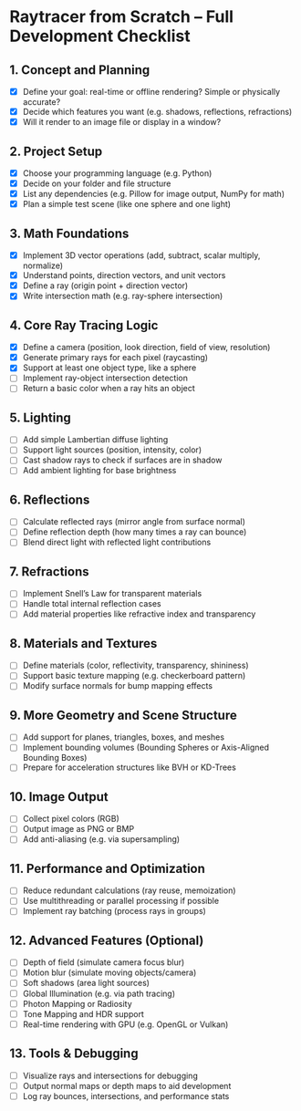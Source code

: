 # Raytracer from Scratch – Full Development Checklist

## 1. Concept and Planning
- [x] Define your goal: real-time or offline rendering? Simple or physically accurate?
- [x] Decide which features you want (e.g. shadows, reflections, refractions)
- [x] Will it render to an image file or display in a window?

## 2. Project Setup
- [x] Choose your programming language (e.g. Python)
- [x] Decide on your folder and file structure
- [x] List any dependencies (e.g. Pillow for image output, NumPy for math)
- [x] Plan a simple test scene (like one sphere and one light)

## 3. Math Foundations
- [x] Implement 3D vector operations (add, subtract, scalar multiply, normalize)
- [x] Understand points, direction vectors, and unit vectors
- [x] Define a ray (origin point + direction vector)
- [x] Write intersection math (e.g. ray-sphere intersection)

## 4. Core Ray Tracing Logic
- [x] Define a camera (position, look direction, field of view, resolution)
- [x] Generate primary rays for each pixel (raycasting)
- [x] Support at least one object type, like a sphere
- [ ] Implement ray-object intersection detection
- [ ] Return a basic color when a ray hits an object

## 5. Lighting
- [ ] Add simple Lambertian diffuse lighting
- [ ] Support light sources (position, intensity, color)
- [ ] Cast shadow rays to check if surfaces are in shadow
- [ ] Add ambient lighting for base brightness

## 6. Reflections
- [ ] Calculate reflected rays (mirror angle from surface normal)
- [ ] Define reflection depth (how many times a ray can bounce)
- [ ] Blend direct light with reflected light contributions

## 7. Refractions
- [ ] Implement Snell’s Law for transparent materials
- [ ] Handle total internal reflection cases
- [ ] Add material properties like refractive index and transparency

## 8. Materials and Textures
- [ ] Define materials (color, reflectivity, transparency, shininess)
- [ ] Support basic texture mapping (e.g. checkerboard pattern)
- [ ] Modify surface normals for bump mapping effects

## 9. More Geometry and Scene Structure
- [ ] Add support for planes, triangles, boxes, and meshes
- [ ] Implement bounding volumes (Bounding Spheres or Axis-Aligned Bounding Boxes)
- [ ] Prepare for acceleration structures like BVH or KD-Trees

## 10. Image Output
- [ ] Collect pixel colors (RGB)
- [ ] Output image as PNG or BMP
- [ ] Add anti-aliasing (e.g. via supersampling)

## 11. Performance and Optimization
- [ ] Reduce redundant calculations (ray reuse, memoization)
- [ ] Use multithreading or parallel processing if possible
- [ ] Implement ray batching (process rays in groups)

## 12. Advanced Features (Optional)
- [ ] Depth of field (simulate camera focus blur)
- [ ] Motion blur (simulate moving objects/camera)
- [ ] Soft shadows (area light sources)
- [ ] Global Illumination (e.g. via path tracing)
- [ ] Photon Mapping or Radiosity
- [ ] Tone Mapping and HDR support
- [ ] Real-time rendering with GPU (e.g. OpenGL or Vulkan)

## 13. Tools & Debugging
- [ ] Visualize rays and intersections for debugging
- [ ] Output normal maps or depth maps to aid development
- [ ] Log ray bounces, intersections, and performance stats
